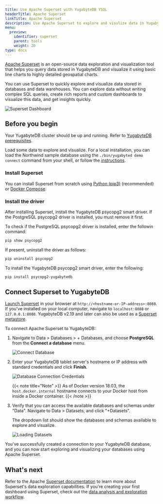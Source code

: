 ```yaml
---
title: Use Apache Superset with YugabyteDB YSQL
headerTitle: Apache Superset
linkTitle: Apache Superset
description: Use Apache Superset to explore and visulize data in YugabyteDB.
menu:
  preview:
    identifier: superset
    parent: tools
    weight: 20
type: docs
---
```


[Apache Superset](https://superset.apache.org/) is an open-source data exploration and visualization tool that helps you query data stored in YugabyteDB and visualize it using basic line charts to highly detailed geospatial charts.

You can use Superset to quickly explore and visualize data stored in databases and data warehouses. You can explore data without writing complex SQL queries, create rich reports and custom dashboards to visualize this data, and get insights quickly.

![Superset Dashboard](/images/develop/tools/superset/dashboard.png)

## Before you begin

Your YugabyteDB cluster should be up and running. Refer to [YugabyteDB prerequisites](../#yugabytedb-prerequisites).

Load some data to explore and visualize. For a local installation, you can load the Northwind sample database using the `./bin/yugabyted demo connect` command from your shell, or follow the [instructions](../../sample-data/northwind/).

### Install Superset

You can install Superset from scratch using [Python (pip3)](https://superset.apache.org/docs/installation/installing-superset-from-scratch) (recommended) or [Docker Compose](https://superset.apache.org/docs/installation/installing-superset-using-docker-compose).

### Install the driver

After installing Superset, install the YugabyteDB psycopg2 smart driver. If the PostgreSQL psycopg2 driver is installed, you must remove it first.

To check if the PostgreSQL psycopg2 driver is installed, enter the followin command:

```sh
pip show psycopg2
```

If present, uninstall the driver as follows:

```sh
pip uninstall psycopg2
```

To install the YugabyteDB psycopg2 smart driver, enter the following:

```sh
pip install psycopg2-yugabytedb
```

## Connect Superset to YugabyteDB

[Launch Superset](https://superset.apache.org/docs/installation/installing-superset-from-scratch/#installing-and-initializing-superset) in your browser at `http://<hostname-or-IP-address>:8088`. If you've installed on your local computer, navigate to `localhost:8088` or `127.0.0.1:8088`. YugabyteDB v2.19 and later can also be used as a [Superset metastore](https://superset.apache.org/docs/installation/configuring-superset#using-a-production-metastore).

To connect Apache Superset to YugabyteDB:

1. Navigate to Data > Databases > + Databases, and choose **PostgreSQL** from the **Connect a database** menu.

    ![Connect Database](/images/develop/tools/superset/connect-database.png)

1. Enter your YugabyteDB tablet server's hostname or IP address with standard credentials and click **Finish**.

    ![Database Connection Credentials](/images/develop/tools/superset/connect-ybdb.png)

    {{< note title="Note" >}}
As of Docker version 18.03, the `host.docker.internal` hostname connects to your Docker host from inside a Docker container.
    {{< /note >}}

1. Verify that you can access the available databases and schemas under "Data". Navigate to Data > Datasets, and click "+Datasets".

    The dropdown list should show the databases and schemas available to explore and visualize.

    ![Loading Datasets](/images/develop/tools/superset/load-dataset.png)

You've successfully created a connection to your YugabyteDB database, and you can now start exploring and visualizing your databases using Apache Superset.

## What's next

Refer to the Apache [Superset documentation](https://superset.apache.org/docs/creating-charts-dashboards/exploring-data#exploring-data-in-superset) to learn more about Superset's data exploration capabilities. If you're creating your first dashboard using Superset, check out the [data analysis and exploration workflow](https://superset.apache.org/docs/creating-charts-dashboards/creating-your-first-dashboard/).
